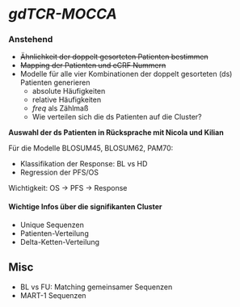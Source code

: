 # _gdTCR-MOCCA_

### Anstehend
- ~~Ähnlichkeit der doppelt gesorteten Patienten bestimmen~~
- ~~Mapping der Patienten und eCRF Nummern~~
- Modelle für alle vier Kombinationen der doppelt gesorteten (ds) Patienten generieren
  - absolute Häufigkeiten
  - relative Häufigkeiten
  - _freq_ als Zählmaß
  - Wie verteilen sich die ds Patienten auf die Cluster?
  
**Auswahl der ds Patienten in Rücksprache mit Nicola und Kilian**

Für die Modelle BLOSUM45, BLOSUM62, PAM70:
- Klassifikation der Response: BL vs HD
- Regression der PFS/OS

Wichtigkeit: OS -> PFS -> Response

#### Wichtige Infos über die signifikanten Cluster
- Unique Sequenzen
- Patienten-Verteilung
- Delta-Ketten-Verteilung


## Misc
- BL vs FU: Matching gemeinsamer Sequenzen
- MART-1 Sequenzen 
